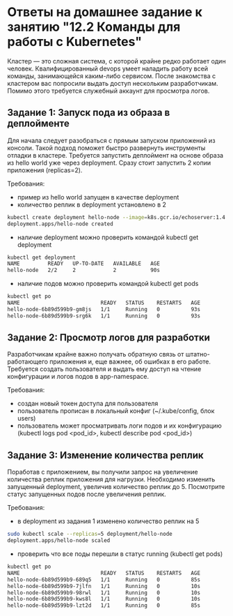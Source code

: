 # Ответы на домашнее задание к занятию "12.2 Команды для работы с Kubernetes"
Кластер — это сложная система, с которой крайне редко работает один человек. Квалифицированный devops умеет наладить работу всей команды, занимающейся каким-либо сервисом.
После знакомства с кластером вас попросили выдать доступ нескольким разработчикам. Помимо этого требуется служебный аккаунт для просмотра логов.

## Задание 1: Запуск пода из образа в деплойменте
Для начала следует разобраться с прямым запуском приложений из консоли. Такой подход поможет быстро развернуть инструменты отладки в кластере. Требуется запустить деплоймент на основе образа из hello world уже через deployment. Сразу стоит запустить 2 копии приложения (replicas=2). 

Требования:
 * пример из hello world запущен в качестве deployment
 * количество реплик в deployment установлено в 2

```bash
kubectl create deployment hello-node --image=k8s.gcr.io/echoserver:1.4 --replicas=2
deployment.apps/hello-node created
```

 * наличие deployment можно проверить командой kubectl get deployment

```bash
kubectl get deployment
NAME         READY   UP-TO-DATE   AVAILABLE   AGE
hello-node   2/2     2            2           90s
```

 * наличие подов можно проверить командой kubectl get pods

```bash
kubectl get po
NAME                          READY   STATUS    RESTARTS   AGE
hello-node-6b89d599b9-gm8js   1/1     Running   0          93s
hello-node-6b89d599b9-srg6k   1/1     Running   0          93s
```

## Задание 2: Просмотр логов для разработки
Разработчикам крайне важно получать обратную связь от штатно-работающего приложения и, еще важнее, об ошибках в его работе. 
Требуется создать пользователя и выдать ему доступ на чтение конфигурации и логов подов в app-namespace.

Требования: 
 * создан новый токен доступа для пользователя
 * пользователь прописан в локальный конфиг (~/.kube/config, блок users)
 * пользователь может просматривать логи подов и их конфигурацию (kubectl logs pod <pod_id>, kubectl describe pod <pod_id>)


## Задание 3: Изменение количества реплик 
Поработав с приложением, вы получили запрос на увеличение количества реплик приложения для нагрузки. Необходимо изменить запущенный deployment, увеличив количество реплик до 5. Посмотрите статус запущенных подов после увеличения реплик. 

Требования:
 * в deployment из задания 1 изменено количество реплик на 5

```bash
sudo kubectl scale --replicas=5 deployment/hello-node
deployment.apps/hello-node scaled
```

 * проверить что все поды перешли в статус running (kubectl get pods)

```bash
kubectl get po
NAME                          READY   STATUS    RESTARTS   AGE
hello-node-6b89d599b9-689q5   1/1     Running   0          85s
hello-node-6b89d599b9-7jlfn   1/1     Running   0          10s
hello-node-6b89d599b9-98rwl   1/1     Running   0          10s
hello-node-6b89d599b9-kws8l   1/1     Running   0          10s
hello-node-6b89d599b9-lzt2d   1/1     Running   0          85s
```
